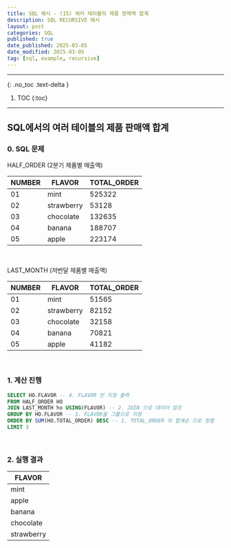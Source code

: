 ```yaml
---
title: SQL 예시 - (15) 여러 테이블의 제품 판매액 합계
description: SQL RECURSIVE 예시
layout: post
categories: SQL
published: true
date_published: 2025-03-05
date_modified: 2025-03-05
tag: [sql, example, recursive]
---
```

---
{: .no_toc .text-delta }

1. TOC
{:toc}
---

<!-- 글의 제목은 ##
    나머지 큰 제목은 ###
    이후 나머지는 3개이상 -->

## SQL에서의 여러 테이블의 제품 판매액 합계

### 0. SQL 문제

HALF_ORDER (2분기 제품별 매출액)

| NUMBER | FLAVOR | TOTAL_ORDER |
| ------ | ------ | ----------- |
| 01 | mint | 525322 |
| 02 | strawberry | 53128 |
| 03 | chocolate | 132635 |
| 04 | banana | 188707 |
| 05 | apple | 223174 |

<br>

LAST_MONTH (저번달 제품별 매출액)

| NUMBER | FLAVOR | TOTAL_ORDER |
| ------ | ------ | ----------- |
| 01 | mint | 51565 |
| 02 | strawberry | 82152 |
| 03 | chocolate | 32158 |
| 04 | banana | 70821 |
| 05 | apple | 41182 |

<br>

### 1. 계산 진행
```sql
SELECT HO.FLAVOR -- 4. FLAVOR 만 지정 출력
FROM HALF_ORDER HO
JOIN LAST_MONTH ho USING(FLAVOR) -- 2. JOIN 으로 데이터 참조
GROUP BY HO.FLAVOR -- 3. FLAVOR을 그룹으로 지정
ORDER BY SUM(HO.TOTAL_ORDER) DESC -- 1. TOTAL_ORDER 의 합계순 으로 정렬
LIMIT 3
```
<br>

### 2. 실행 결과

| FLAVOR |
| ------ |
| mint |
| apple |
| banana |
| chocolate |
| strawberry |

<br>